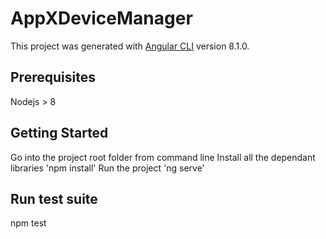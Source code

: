 # AppXDeviceManager

This project was generated with [Angular CLI](https://github.com/angular/angular-cli) version 8.1.0.

## Prerequisites

Nodejs > 8

## Getting Started

  Go into the project root folder from command line
  Install all the dependant libraries 'npm install'
  Run the project 'ng serve'
  
## Run test suite

  npm test
